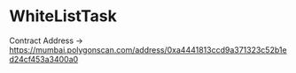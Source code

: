 # WhiteListTask

Contract Address -> https://mumbai.polygonscan.com/address/0xa4441813ccd9a371323c52b1ed24cf453a3400a0
